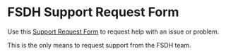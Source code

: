 # FSDH Support Request Form

Use this [Support Request Form](https://forms.office.com/pages/responsepage.aspx?id=lMFb0L-U1kquLh2w8uOPXhksOXzZ73RCp9fVTz4vTU5UNTc1U00yNVUxWVg4SkJGMFVHN1RCTTdQRS4u) to request help with an issue or problem. 

This is the only means to request support from the FSDH team.

